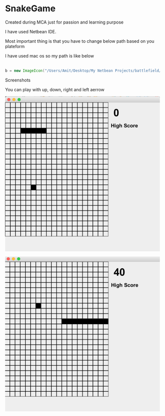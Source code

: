 # SnakeGame
Created during MCA just for passion and learning purpose

I have used Netbean IDE.

Most important thing is that you have to change below path based on you plateform

I have used mac os so my path is like below
``` Java

b = new ImageIcon("/Users/Amit/Desktop/My Netbean Projects/battlefield/src/battlefield/a.png");

```

Screenshots

You can play with up, down, right and left aerrow

![Alt text](https://github.com/siddhpuraamitr/SnakeGame/blob/master/screenshots/Screen%20Shot%202016-05-30%20at%203.29.50%20PM.png "Optional title")


![Alt text](https://github.com/siddhpuraamitr/SnakeGame/blob/master/screenshots/Screen%20Shot%202016-05-30%20at%203.31.25%20PM.png "Optional title")


